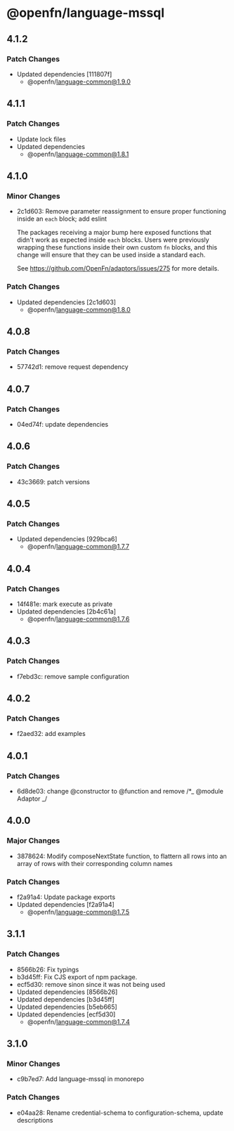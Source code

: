 # @openfn/language-mssql

## 4.1.2

### Patch Changes

- Updated dependencies [111807f]
  - @openfn/language-common@1.9.0

## 4.1.1

### Patch Changes

- Update lock files
- Updated dependencies
  - @openfn/language-common@1.8.1

## 4.1.0

### Minor Changes

- 2c1d603: Remove parameter reassignment to ensure proper functioning inside an
  `each` block; add eslint

  The packages receiving a major bump here exposed functions that didn't work as
  expected inside `each` blocks. Users were previously wrapping these functions
  inside their own custom `fn` blocks, and this change will ensure that they can
  be used inside a standard each.

  See https://github.com/OpenFn/adaptors/issues/275 for more details.

### Patch Changes

- Updated dependencies [2c1d603]
  - @openfn/language-common@1.8.0

## 4.0.8

### Patch Changes

- 57742d1: remove request dependency

## 4.0.7

### Patch Changes

- 04ed74f: update dependencies

## 4.0.6

### Patch Changes

- 43c3669: patch versions

## 4.0.5

### Patch Changes

- Updated dependencies [929bca6]
  - @openfn/language-common@1.7.7

## 4.0.4

### Patch Changes

- 14f481e: mark execute as private
- Updated dependencies [2b4c61a]
  - @openfn/language-common@1.7.6

## 4.0.3

### Patch Changes

- f7ebd3c: remove sample configuration

## 4.0.2

### Patch Changes

- f2aed32: add examples

## 4.0.1

### Patch Changes

- 6d8de03: change @constructor to @function and remove /\*_ @module Adaptor _/

## 4.0.0

### Major Changes

- 3878624: Modify composeNextState function, to flattern all rows into an array
  of rows with their corresponding column names

### Patch Changes

- f2a91a4: Update package exports
- Updated dependencies [f2a91a4]
  - @openfn/language-common@1.7.5

## 3.1.1

### Patch Changes

- 8566b26: Fix typings
- b3d45ff: Fix CJS export of npm package.
- ecf5d30: remove sinon since it was not being used
- Updated dependencies [8566b26]
- Updated dependencies [b3d45ff]
- Updated dependencies [b5eb665]
- Updated dependencies [ecf5d30]
  - @openfn/language-common@1.7.4

## 3.1.0

### Minor Changes

- c9b7ed7: Add language-mssql in monorepo

### Patch Changes

- e04aa28: Rename credential-schema to configuration-schema, update descriptions
